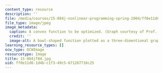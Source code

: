 ```yaml
---
content_type: resource
description: ''
file: /media/courses/15-084j-nonlinear-programming-spring-2004/ff0e11d61d4bc1f349c5671287716c25_15-084jf04.jpg
file_type: image/jpeg
image_metadata:
  caption: A convex function to be optimized. (Graph courtesy of Prof. Robert Freund.)
  credit: ''
  image-alt: A bowl-shaped function plotted as a three-dimentional graph.
learning_resource_types: []
ocw_type: OCWImage
resourcetype: Image
title: 15-084jf04.jpg
uid: ff0e11d6-1d4b-c1f3-49c5-671287716c25
---
```

